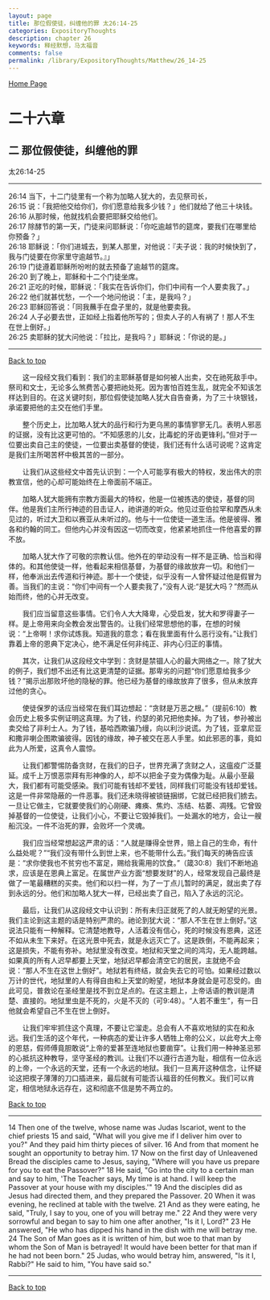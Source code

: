 ```yaml
---
layout: page
title: 那位假使徒，纠缠他的罪 太26:14-25
categories: ExpositoryThoughts
description: chapter 26
keywords: 释经默想，马太福音
comments: false
permalink: /library/ExpositoryThoughts/Matthew/26_14-25
---
```

[ Home Page ]({{site.baseurl}}/index) <br>

<a name="0"></a>
# 二十六章 

## 二 那位假使徒，纠缠他的罪

太26:14-25

***

26:14 当下，十二门徒里有一个称为加略人犹大的，去见祭司长，<br>
26:15 说：「我把他交给你们，你们愿意给我多少钱？」他们就给了他三十块钱。<br>
26:16 从那时候，他就找机会要把耶稣交给他们。<br>
26:17 除酵节的第一天，门徒来问耶稣说：「你吃逾越节的筵席，要我们在哪里给你预备？」<br>
26:18 耶稣说：「你们进城去，到某人那里，对他说：『夫子说：我的时候快到了，我与门徒要在你家里守逾越节。』」<br>
26:19 门徒遵着耶稣所吩咐的就去预备了逾越节的筵席。<br>
26:20 到了晚上，耶稣和十二个门徒坐席。<br>
26:21 正吃的时候，耶稣说：「我实在告诉你们，你们中间有一个人要卖我了。」<br>
26:22 他们就甚忧愁，一个一个地问他说：「主，是我吗？」<br>
26:23 耶稣回答说：「同我蘸手在盘子里的，就是他要卖我。<br>
26:24 人子必要去世，正如经上指着他所写的；但卖人子的人有祸了！那人不生在世上倒好。」<br>
26:25 卖耶稣的犹大问他说：「拉比，是我吗？」耶稣说：「你说的是。」<br>

***

[Back to top](#0)

&emsp;&emsp;这一段经文我们看到：我们的主耶稣基督是如何被人出卖，交在祂死敌手中。祭司和文士，无论多么煞费苦心要把祂处死。因为害怕百姓生乱，就完全不知该怎样达到目的。在这关键时刻，那位假使徒加略人犹大自告奋勇，为了三十块银钱，承诺要把他的主交在他们手里。

&emsp;&emsp;整个历史上，比加略人犹大的品行和行为更乌黑的事情寥寥无几。表明人邪恶的证据，没有比这更可怕的。“不知感恩的儿女，比毒蛇的牙齿更锋利。”但对于一位要出卖自己主的使徒，一位要出卖基督的使徒，我们还有什么话可说呢？这肯定是我们主所喝苦杯中极其苦的一部分。

&emsp;&emsp;让我们从这些经文中首先认识到：一个人可能享有极大的特权，发出伟大的宗教宣信，他的心却可能始终在上帝面前不端正。

&emsp;&emsp;加略人犹大能拥有宗教方面最大的特权，他是一位被拣选的使徒，基督的同伴。他是我们主所行神迹的目击证人，祂讲道的听众。他见过亚伯拉罕和摩西从未见过的，听过大卫和以赛亚从未听过的。他与十一位使徒一道生活。他是彼得、雅各和约翰的同工。但他内心并没有因这一切而改变，他紧紧地抓住一件他喜爱的罪不放。

&emsp;&emsp;加略人犹大作了可敬的宗教认信。他外在的举动没有一样不是正确、恰当和得体的。和其他使徒一样，他看起来相信基督，为基督的缘故放弃一切。和他们一样，他奉派出去传道和行神迹。那十一个使徒，似乎没有一人曾怀疑过他是假冒为善。当我们的主说：“你们中间有一个人要卖我了，”没有人说:“是犹大吗？”然而从始而终，他的心并无改变。

&emsp;&emsp;我们应当留意这些事情。它们令人大大降卑，心受启发，犹大和罗得妻子一样。是上帝用来向全教会发出警告的。让我们经常思想他的事，在想的时候说：“上帝啊！求你试炼我。知道我的意念；看在我里面有什么恶行没有。”让我们靠着上帝的恩典下定决心，绝不满足任何非纯正、非内心归正的事情。

&emsp;&emsp;其次，让我们从这段经文中学到：贪财是禁锢人心的最大网络之一。除了犹大的例子，我们想不出还有比这更清楚的证据。那卑劣的问题“你们愿意给我多少钱？”揭示出那败坏他的隐秘的罪。他已经为基督的缘故放弃了很多，但从未放弃过他的贪心。

&emsp;&emsp;使徒保罗的话应当经常在我们耳边想起：“贪财是万恶之根。”（提前6:10）教会历史上极多实例证明这真理。为了钱，约瑟的弟兄把他卖掉。为了钱，参孙被出卖交给了非利士人。为了钱，基哈西欺骗乃缦，向以利沙说谎。为了钱，亚拿尼亚和撒非喇企图欺骗彼得。因钱的缘故，神子被交在恶人手里。如此邪恶的事，竟如此为人所爱，这真令人震惊。

&emsp;&emsp;让我们都警惕防备贪财，在我们的日子，世界充满了贪财之人，这瘟疫广泛蔓延。成千上万恨恶崇拜有形神像的人，却不以把金子变为偶像为耻。从最小至最大，我们都有可能受感染。我们可能有钱却不爱钱，同样我们可能没有钱却爱钱。这是一件非常隐蔽的一件恶事。我们还未晓得被锁链捆绑，它就已经把我们掳去。一旦让它做主，它就要使我们的心刚硬、瘫痪、焦灼、冻结、枯萎、凋残。它曾毁掉基督的一位使徒，让我们小心，不要让它毁掉我们。一处漏水的地方，会让一艘船沉没。一件不治死的罪，会败坏一个灵魂。

&emsp;&emsp;我们应当经常想起这严肃的话：“人就是赚得全世界，赔上自己的生命，有什么益处呢？”“我们没有带什么到世上来，也不能带什么去。”我们每天的祷告应该是：“求你使我也不贫穷也不富足，赐给我需用的饮食。”（箴30:8）我们不断地追求，应该是在恩典上富足。在属世产业方面“想要发财”的人，经常发现自己最终是做了一笔最糟糕的买卖。他们和以扫一样，为了一丁点儿暂时的满足，就出卖了存到永远的分。他们和加略人犹大一样，已经出卖了自己，陷入了永远的沉沦。

&emsp;&emsp;最后，让我们从这段经文中认识到：所有未归正就死了的人就无盼望的光景。我们主论到这主题的话是特别严肃的。祂论到犹大说：“那人不生在世上倒好。”这说法只能有一种解释。它清楚地教导，人活着没有信心，死的时候没有恩典，这还不如从未生下来好。在这光景中死去，就是永远灭亡了。这是跌倒，不能再起来；这是损失，不能有弥补。地狱里没有改变。地狱和天堂之间的鸿沟，无人能跨越。如果真的所有人迟早都要上天堂，地狱迟早都会清空它的居民，主就绝不会说：“那人不生在这世上倒好”。地狱若有终结，就会失去它的可怕。如果经过数以万计的世代，地狱里的人有得自由和上天堂的盼望，地狱本身就会是可忍受的。由此可见，普救论在圣经里是找不到立足点的。在这主题上，上帝话语的教训是清楚、直接的。地狱里虫是不死的，火是不灭的（可9:48）。“人若不重生”，有一日他就会希望自己不生在世上倒好。

&emsp;&emsp;让我们牢牢抓住这个真理，不要让它溜走。总会有人不喜欢地狱的实在和永远。我们生活的这个年代，一种病态的爱让许多人牺牲上帝的公义，以此夸大上帝的恩慈，假师傅竟胆敢说“上帝的爱甚至连地狱也要凿穿”。让我们用一种神圣忌邪的心抵抗这种教导，坚守圣经的教训。让我们不以遵行古道为耻，相信有一位永远的上帝，一个永远的天堂，还有一个永远的地狱。我们一旦离开这种信念，让怀疑论这把楔子薄薄的刀口插进来，最后就有可能否认福音的任何教义。我们可以肯定，相信地狱永远存在，这和彻底不信是势不两立的。

[Back to top](#0)

***

14 Then one of the twelve, whose name was Judas Iscariot, went to the chief priests 15 and said, "What will you give me if I deliver him over to you?" And they paid him thirty pieces of silver. 16 And from that moment he sought an opportunity to betray him. 17 Now on the first day of Unleavened Bread the disciples came to Jesus, saying, "Where will you have us prepare for you to eat the Passover?" 18 He said, "Go into the city to a certain man and say to him, 'The Teacher says, My time is at hand. I will keep the Passover at your house with my disciples.'" 19 And the disciples did as Jesus had directed them, and they prepared the Passover. 20 When it was evening, he reclined at table with the twelve. 21 And as they were eating, he said, "Truly, I say to you, one of you will betray me." 22 And they were very sorrowful and began to say to him one after another, "Is it I, Lord?" 23 He answered, "He who has dipped his hand in the dish with me will betray me. 24 The Son of Man goes as it is written of him, but woe to that man by whom the Son of Man is betrayed! It would have been better for that man if he had not been born." 25 Judas, who would betray him, answered, "Is it I, Rabbi?" He said to him, "You have said so."

***

[Back to top](#0)
